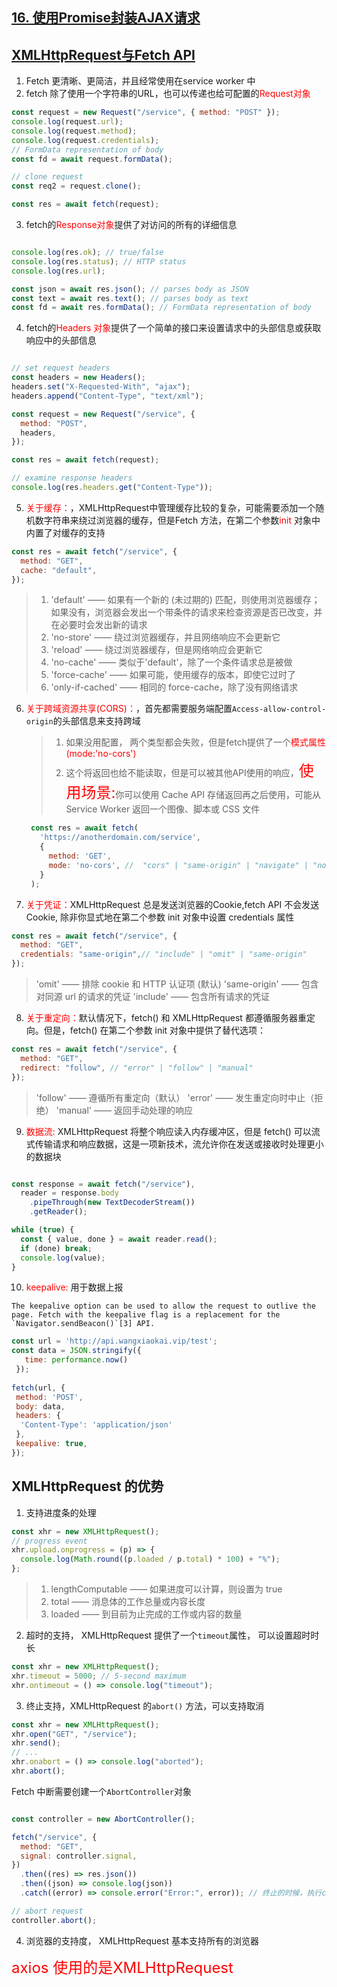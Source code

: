 ## [16. 使用Promise封装AJAX请求](https://www.yuque.com/cuggz/interview/pkg93q#qKn6Y)

## [XMLHttpRequest与Fetch API](https://mp.weixin.qq.com/s/7bg4ShhDOpbnHel67wcitQ)

1. Fetch 更清晰、更简洁，并且经常使用在service worker 中
2. fetch 除了使用一个字符串的URL，也可以传递也给可配置的<font color="red">Request对象</font>
```javascript
const request = new Request("/service", { method: "POST" });
console.log(request.url);
console.log(request.method);
console.log(request.credentials);
// FormData representation of body
const fd = await request.formData();

// clone request
const req2 = request.clone();

const res = await fetch(request);
```
3. fetch的<font color="red">Response对象</font>提供了对访问的所有的详细信息
```javascript

console.log(res.ok); // true/false
console.log(res.status); // HTTP status
console.log(res.url);

const json = await res.json(); // parses body as JSON
const text = await res.text(); // parses body as text
const fd = await res.formData(); // FormData representation of body
```
4.  fetch的<font color="red">Headers 对象</font>提供了一个简单的接口来设置请求中的头部信息或获取响应中的头部信息
```javascript

// set request headers
const headers = new Headers();
headers.set("X-Requested-With", "ajax");
headers.append("Content-Type", "text/xml");

const request = new Request("/service", {
  method: "POST",
  headers,
});

const res = await fetch(request);

// examine response headers
console.log(res.headers.get("Content-Type"));
```
5. <font color="red">关于缓存：</font>，XMLHttpRequest中管理缓存比较的复杂，可能需要添加一个随机数字符串来绕过浏览器的缓存，但是Fetch 方法，在第二个参数<font color="red">init</font> 对象中内置了对缓存的支持
```javascript
const res = await fetch("/service", {
  method: "GET",
  cache: "default",
});
```
>1. 'default' —— 如果有一个新的 (未过期的) 匹配，则使用浏览器缓存；如果没有，浏览器会发出一个带条件的请求来检查资源是否已改变，并在必要时会发出新的请求
>2. 'no-store' —— 绕过浏览器缓存，并且网络响应不会更新它
>3. 'reload' —— 绕过浏览器缓存，但是网络响应会更新它
>4. 'no-cache' —— 类似于'default'，除了一个条件请求总是被做
>5. 'force-cache' —— 如果可能，使用缓存的版本，即使它过时了
>7. 'only-if-cached' —— 相同的 force-cache，除了没有网络请求

6. <font color="red">关于跨域资源共享(CORS)：</font>，首先都需要服务端配置`Access-allow-control-origin`的头部信息来支持跨域
   > 1. 如果没用配置， 两个类型都会失败，但是fetch提供了一个<font color="red">模式属性(mode:'no-cors')</font>
   > 2. 这个将返回也给不能读取，但是可以被其他API使用的响应，<font color="red" size=5>使用场景:</font>你可以使用 Cache API 存储返回再之后使用，可能从 Service Worker 返回一个图像、脚本或 CSS 文件

   ```javascript
    const res = await fetch(
      'https://anotherdomain.com/service', 
      {
        method: 'GET',
        mode: 'no-cors', //  "cors" | "same-origin" | "navigate" | "no-cors"
      }
    );
   ```
  7.  <font color="red">关于凭证：</font>XMLHttpRequest 总是发送浏览器的Cookie,fetch API 不会发送Cookie, 除非你显式地在第二个参数 init 对象中设置 credentials 属性
  ```javascript
  const res = await fetch("/service", {
    method: "GET",
    credentials: "same-origin",// "include" | "omit" | "same-origin"
  });
  ```
> 'omit'  —— 排除 cookie 和 HTTP 认证项 (默认)
> 'same-origin'  —— 包含对同源 url 的请求的凭证
> 'include'  —— 包含所有请求的凭证
8.  <font color="red">关于重定向：</font>默认情况下，fetch() 和 XMLHttpRequest 都遵循服务器重定向。但是，fetch() 在第二个参数 init 对象中提供了替代选项：
  ```javascript
  const res = await fetch("/service", {
    method: "GET",
    redirect: "follow", // "error" | "follow" | "manual"
  });
  ```
> 'follow' —— 遵循所有重定向（默认）
> 'error' —— 发生重定向时中止（拒绝）
> 'manual' —— 返回手动处理的响应
9.  <font color="red">数据流: </font>XMLHttpRequest 将整个响应读入内存缓冲区，但是 fetch() 可以流式传输请求和响应数据，这是一项新技术，流允许你在发送或接收时处理更小的数据块
```javascript

const response = await fetch("/service"),
  reader = response.body
    .pipeThrough(new TextDecoderStream())
    .getReader();

while (true) {
  const { value, done } = await reader.read();
  if (done) break;
  console.log(value);
}
```
10. <font color="red">keepalive: </font>用于数据上报
```en
The keepalive option can be used to allow the request to outlive the page. Fetch with the keepalive flag is a replacement for the `Navigator.sendBeacon()`[3] API.
```
```js
const url = 'http://api.wangxiaokai.vip/test';
const data = JSON.stringify({
   time: performance.now()
 });
 
fetch(url, {
 method: 'POST',
 body: data,
 headers: {
  'Content-Type': 'application/json'
 },
 keepalive: true,
});
```
## XMLHttpRequest 的优势
1. 支持进度条的处理
```javascript
const xhr = new XMLHttpRequest();
// progress event
xhr.upload.onprogress = (p) => {
  console.log(Math.round((p.loaded / p.total) * 100) + "%");
};
```
> 1. lengthComputable —— 如果进度可以计算，则设置为 true
> 2. total —— 消息体的工作总量或内容长度
> 3. loaded —— 到目前为止完成的工作或内容的数量

2. 超时的支持， XMLHttpRequest 提供了一个`timeout`属性， 可以设置超时时长
```javascript
const xhr = new XMLHttpRequest();
xhr.timeout = 5000; // 5-second maximum
xhr.ontimeout = () => console.log("timeout");
```
3. 终止支持，XMLHttpRequest 的`abort()` 方法，可以支持取消
```javascript
const xhr = new XMLHttpRequest();
xhr.open("GET", "/service");
xhr.send();
// ...
xhr.onabort = () => console.log("aborted");
xhr.abort();
```
Fetch 中断需要创建一个`AbortController`对象
```javascript

const controller = new AbortController();

fetch("/service", {
  method: "GET",
  signal: controller.signal,
})
  .then((res) => res.json())
  .then((json) => console.log(json))
  .catch((error) => console.error("Error:", error)); // 终止的时候，执行catch

// abort request
controller.abort(); 
```
4. 浏览器的支持度， XMLHttpRequest 基本支持所有的浏览器

<font size=5 color="red">axios 使用的是XMLHttpRequest</font>
